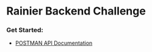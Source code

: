 # Rainier Backend Challenge

### Get Started:

- [POSTMAN API Documentation](https://documenter.getpostman.com/view/21489763/2s9YkobfY3)
